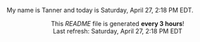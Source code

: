 My name is Tanner and today is Saturday, April 27, 2:18 PM EDT.

<p align="center">This <i>README</i> file is generated <b>every 3 hours</b>!</br>Last refresh: Saturday, April 27, 2:18 PM EDT<br /></p>
